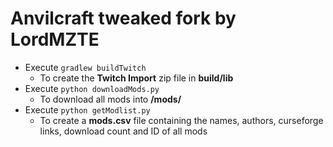 # Anvilcraft tweaked fork by LordMZTE
- Execute `gradlew buildTwitch`
    - To create the **Twitch Import** zip file in **build/lib**
- Execute `python downloadMods.py`
    - To download all mods into **/mods/**
- Execute `python getModlist.py`
    - To create a **mods.csv** file containing the names, authors, curseforge links, download count and ID of all mods